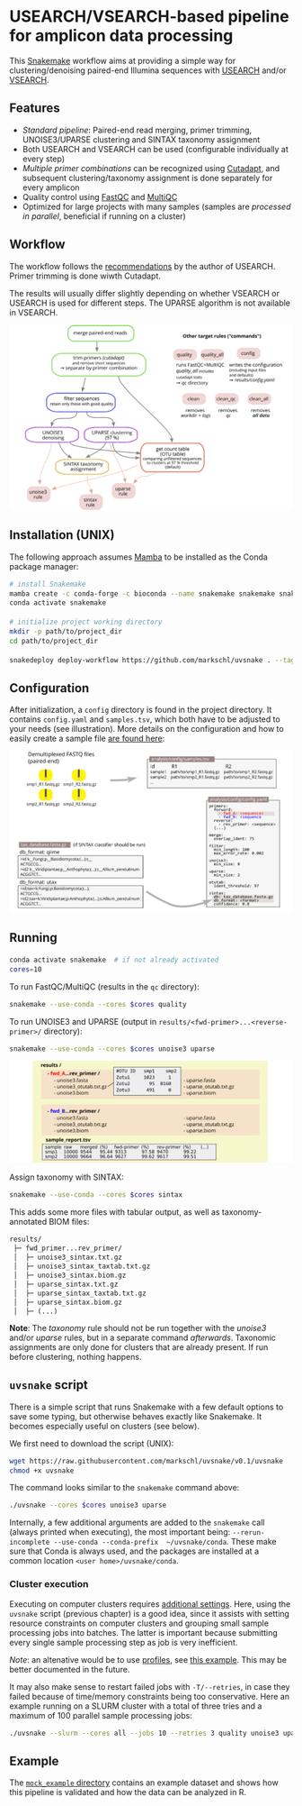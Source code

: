 # USEARCH/VSEARCH-based pipeline for amplicon data processing

This [Snakemake](https://snakemake.github.io) workflow aims at providing a simple way for clustering/denoising paired-end Illumina sequences with [USEARCH](https://drive5.com/usearch) and/or [VSEARCH](https://github.com/torognes/vsearch).

## Features

* *Standard pipeline*: Paired-end read merging, primer trimming, UNOISE3/UPARSE clustering and SINTAX taxonomy assignment
* Both USEARCH and VSEARCH can be used (configurable individually at every step)
* *Multiple primer combinations* can be recognized using [Cutadapt](https://cutadapt.readthedocs.io), and subsequent clustering/taxonomy assignment is done separately for every amplicon
* Quality control using [FastQC](https://www.bioinformatics.babraham.ac.uk/projects/fastqc) and [MultiQC](https://multiqc.info)
* Optimized for large projects with many samples (samples are *processed in parallel*, beneficial if running on a cluster)

## Workflow

The workflow follows the [recommendations](https://drive5.com/usearch/manual/uparse_pipeline.html) by the author of USEARCH. Primer trimming is done wiwth Cutadapt. 

The results will usually differ slightly depending on whether VSEARCH or USEARCH is used for different steps. The UPARSE algorithm is not available in VSEARCH.

![workflow](docs/workflow.png)

## Installation (UNIX)

The following approach assumes [Mamba](https://github.com/mamba-org/mamba) to be installed as the Conda package manager:

```sh
# install Snakemake
mamba create -c conda-forge -c bioconda --name snakemake snakemake snakedeploy
conda activate snakemake

# initialize project working directory
mkdir -p path/to/project_dir
cd path/to/project_dir

snakedeploy deploy-workflow https://github.com/markschl/uvsnake . --tag v0.1
```

## Configuration

After initialization, a `config` directory is found in the project directory. It contains `config.yaml` and `samples.tsv`, which both have to be adjusted to your needs (see illustration). More details on the configuration and how to easily create a sample file [are found here](config):

![input](docs/config.png)


## Running

```sh
conda activate snakemake  # if not already activated
cores=10
```

To run FastQC/MultiQC (results in the `qc` directory):

```sh
snakemake --use-conda --cores $cores quality
```

To run UNOISE3 and UPARSE (output in `results/<fwd-primer>...<reverse-primer>/` directory):

```sh
snakemake --use-conda --cores $cores unoise3 uparse
```

![results](docs/results.png)

Assign taxonomy with SINTAX:

```sh
snakemake --use-conda --cores $cores sintax
```

This adds some more files with tabular output, as well as taxonomy-annotated BIOM files:

```
results/
 ├─ fwd_primer...rev_primer/
 │  ├─ unoise3_sintax.txt.gz
 │  ├─ unoise3_sintax_taxtab.txt.gz
 │  ├─ unoise3_sintax.biom.gz
 │  ├─ uparse_sintax.txt.gz
 │  ├─ uparse_sintax_taxtab.txt.gz
 │  ├─ uparse_sintax.biom.gz
 │  ├─ (...)
```

**Note**: The *taxonomy* rule should not be run together with the *unoise3* and/or *uparse* rules, but in a separate command *afterwards*. Taxonomic assignments are only done for clusters that are already present. If run before clustering, nothing happens.

## `uvsnake` script

There is a simple script that runs Snakemake with a few default options to save some typing, but otherwise behaves exactly like Snakemake. It becomes especially useful on clusters (see below).

We first need to download the script (UNIX):

```sh
wget https://raw.githubusercontent.com/markschl/uvsnake/v0.1/uvsnake
chmod +x uvsnake
```

The command looks similar to the `snakemake` command above:

```sh
./uvsnake --cores $cores unoise3 uparse
```

Internally, a few additional arguments are added to the `snakemake` call (always printed when executing), the most important being: `--rerun-incomplete --use-conda --conda-prefix  ~/uvsnake/conda`. These make sure that Conda is always used, and the packages are installed at a common location `<user home>/uvsnake/conda`. 

### Cluster execution

Executing on computer clusters requires [additional settings](https://snakemake.readthedocs.io/en/stable/executing/cluster.html). Here, using the `uvsnake` script (previous chapter) is a good idea, since it assists with setting resource constraints on computer clusters and grouping small sample processing jobs into batches. The latter is important because submitting every single sample processing step as job is very inefficient.

 *Note*: an altenative would be to use [profiles](https://snakemake.readthedocs.io/en/latest/executing/cli.html#profiles), see [this example](https://github.com/jdblischak/smk-simple-slurm/blob/main/examples/job-grouping/simple/config.yaml). This may be better documented in the future.

It may also make sense to restart failed jobs with `-T/--retries`, in case they failed because of time/memory constraints being too conservative. Here an example running on a SLURM cluster with a total of three tries and a maximum of 100 parallel sample processing jobs:

```sh
./uvsnake --slurm --cores all --jobs 10 --retries 3 quality unoise3 uparse
```

## Example

The [`mock_example` directory](mock_example) contains an example dataset and shows how this pipeline is validated and how the data can be analyzed in R.
